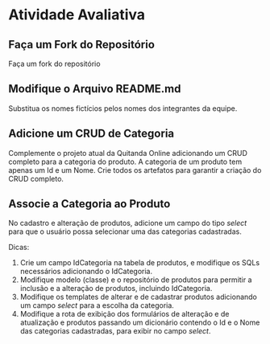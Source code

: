 # Atividade Avaliativa

## Faça um Fork do Repositório

Faça um fork do repositório 

## Modifique o Arquivo README.md

Substitua os nomes fictícios pelos nomes dos integrantes da equipe.

## Adicione um CRUD de Categoria

Complemente o projeto atual da Quitanda Online adicionando um CRUD completo para a categoria do produto. A categoria de um produto tem apenas um Id e um Nome. Crie todos os artefatos para garantir a criação do CRUD completo.

## Associe a Categoria ao Produto

No cadastro e alteração de produtos, adicione um campo do tipo *select* para que o usuário possa selecionar uma das categorias cadastradas.

Dicas:
1. Crie um campo IdCategoria na tabela de produtos, e modifique os SQLs necessários adicionando o IdCategoria.
2. Modifique modelo (classe) e o repositório de produtos para permitir a inclusão e a alteração de produtos, incluindo IdCategoria.
3. Modifique os templates de alterar e de cadastrar produtos adicionando um campo *select* para a escolha da categoria.
4. Modifique a rota de exibição dos formulários de alteração e de atualização e produtos passando um dicionário contendo o Id e o Nome das categorias cadastradas, para exibir no campo *select*.